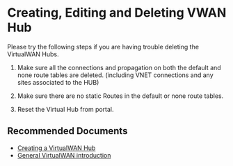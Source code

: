 <properties
  pagetitle="Creating, Editing and Deleting VWAN Hub"
  service=""
  resource=""
  ms.author="wellee"
  selfhelptype="Generic"
  supporttopicids="32640647"
  resourcetags=""
  productpesids="16572"
  cloudenvironments="public,fairfax,mooncake,blackforest,ussec,usnat"
  articleid="cf3f39db-2e8a-46f4-80d6-d22d67fea9d5"
  ownershipid="CloudNet_VirtualWAN" />
# Creating, Editing and Deleting VWAN Hub
Please try the following steps if you are having trouble deleting the VirtualWAN Hubs.

1. Make sure all the connections and propagation on both the default and none route tables are deleted. (including VNET connections and any sites associated to the HUB)

2. Make sure there are no static Routes in the default or none route tables.

3. Reset the Virtual Hub from portal. 

## **Recommended Documents**

* [Creating a VirtualWAN Hub](https://docs.microsoft.com/azure/virtual-wan/virtual-wan-site-to-site-portal#hub)
* [General VirtualWAN introduction](https://docs.microsoft.com/azure/virtual-wan/virtual-wan-about)